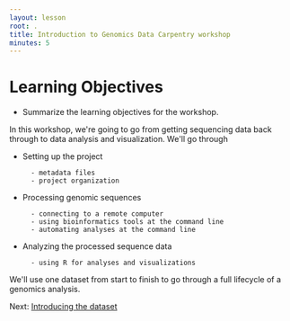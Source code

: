 ```yaml
---
layout: lesson
root: .
title: Introduction to Genomics Data Carpentry workshop
minutes: 5
---
```

# Learning Objectives
* Summarize the learning objectives for the workshop.

In this workshop, we're going to go from getting sequencing data back through to data analysis and visualization.  We'll go through

- Setting up the project

        - metadata files
        - project organization

- Processing genomic sequences

        - connecting to a remote computer
        - using bioinformatics tools at the command line
        - automating analyses at the command line

- Analyzing the processed sequence data

        - using R for analyses and visualizations

We'll use one dataset from start to finish to go through a full lifecycle of a genomics analysis.

Next: [Introducing the dataset](01-intro-to-dataset.html)
